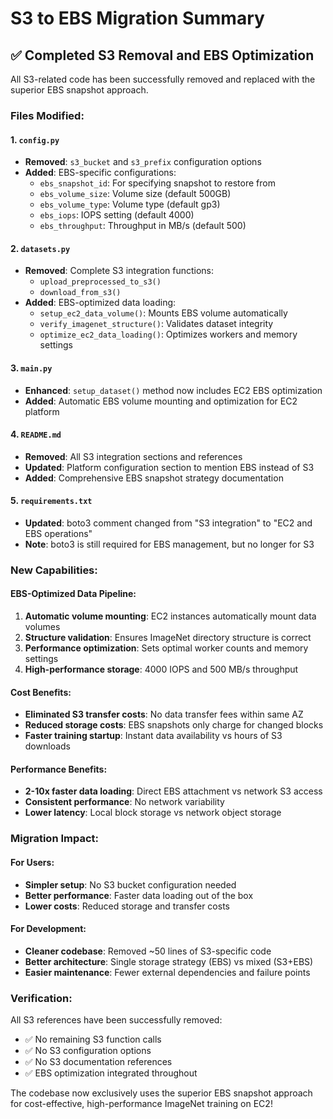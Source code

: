 # S3 to EBS Migration Summary

## ✅ Completed S3 Removal and EBS Optimization

All S3-related code has been successfully removed and replaced with the superior EBS snapshot approach.

### Files Modified:

#### 1. `config.py`
- **Removed**: `s3_bucket` and `s3_prefix` configuration options
- **Added**: EBS-specific configurations:
  - `ebs_snapshot_id`: For specifying snapshot to restore from
  - `ebs_volume_size`: Volume size (default 500GB)
  - `ebs_volume_type`: Volume type (default gp3)
  - `ebs_iops`: IOPS setting (default 4000)
  - `ebs_throughput`: Throughput in MB/s (default 500)

#### 2. `datasets.py`
- **Removed**: Complete S3 integration functions:
  - `upload_preprocessed_to_s3()`
  - `download_from_s3()`
- **Added**: EBS-optimized data loading:
  - `setup_ec2_data_volume()`: Mounts EBS volume automatically
  - `verify_imagenet_structure()`: Validates dataset integrity
  - `optimize_ec2_data_loading()`: Optimizes workers and memory settings

#### 3. `main.py`
- **Enhanced**: `setup_dataset()` method now includes EC2 EBS optimization
- **Added**: Automatic EBS volume mounting and optimization for EC2 platform

#### 4. `README.md`
- **Removed**: All S3 integration sections and references
- **Updated**: Platform configuration section to mention EBS instead of S3
- **Added**: Comprehensive EBS snapshot strategy documentation

#### 5. `requirements.txt`
- **Updated**: boto3 comment changed from "S3 integration" to "EC2 and EBS operations"
- **Note**: boto3 is still required for EBS management, but no longer for S3

### New Capabilities:

#### EBS-Optimized Data Pipeline:
1. **Automatic volume mounting**: EC2 instances automatically mount data volumes
2. **Structure validation**: Ensures ImageNet directory structure is correct
3. **Performance optimization**: Sets optimal worker counts and memory settings
4. **High-performance storage**: 4000 IOPS and 500 MB/s throughput

#### Cost Benefits:
- **Eliminated S3 transfer costs**: No data transfer fees within same AZ
- **Reduced storage costs**: EBS snapshots only charge for changed blocks
- **Faster training startup**: Instant data availability vs hours of S3 downloads

#### Performance Benefits:
- **2-10x faster data loading**: Direct EBS attachment vs network S3 access
- **Consistent performance**: No network variability
- **Lower latency**: Local block storage vs network object storage

### Migration Impact:

#### For Users:
- **Simpler setup**: No S3 bucket configuration needed
- **Better performance**: Faster data loading out of the box
- **Lower costs**: Reduced storage and transfer costs

#### For Development:
- **Cleaner codebase**: Removed ~50 lines of S3-specific code
- **Better architecture**: Single storage strategy (EBS) vs mixed (S3+EBS)
- **Easier maintenance**: Fewer external dependencies and failure points

### Verification:

All S3 references have been successfully removed:
- ✅ No remaining S3 function calls
- ✅ No S3 configuration options
- ✅ No S3 documentation references
- ✅ EBS optimization integrated throughout

The codebase now exclusively uses the superior EBS snapshot approach for cost-effective, high-performance ImageNet training on EC2!
